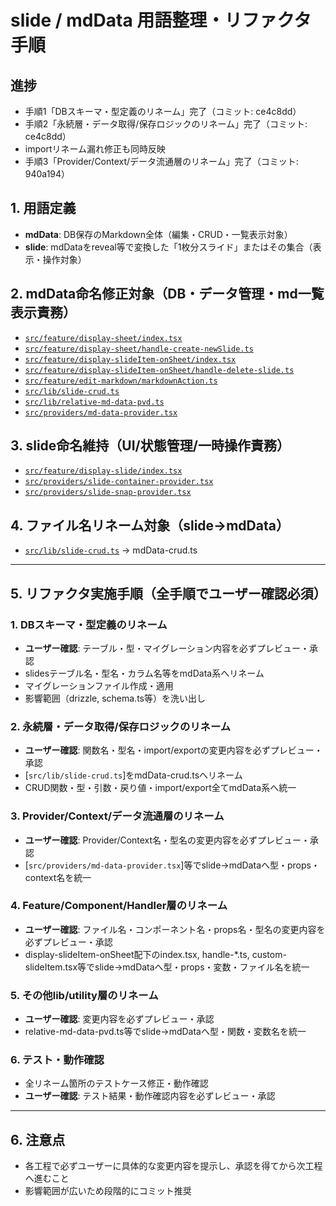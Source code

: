 # slide / mdData 用語整理・リファクタ手順

## 進捗
- 手順1「DBスキーマ・型定義のリネーム」完了（コミット: ce4c8dd）
- 手順2「永続層・データ取得/保存ロジックのリネーム」完了（コミット: ce4c8dd）
- importリネーム漏れ修正も同時反映
- 手順3「Provider/Context/データ流通層のリネーム」完了（コミット: 940a194）

## 1. 用語定義
- **mdData**: DB保存のMarkdown全体（編集・CRUD・一覧表示対象）
- **slide**: mdDataをreveal等で変換した「1枚分スライド」またはその集合（表示・操作対象）

## 2. mdData命名修正対象（DB・データ管理・md一覧表示責務）
- [`src/feature/display-sheet/index.tsx`](src/feature/display-sheet/index.tsx)
- [`src/feature/display-sheet/handle-create-newSlide.ts`](src/feature/display-sheet/handle-create-newSlide.ts)
- [`src/feature/display-slideItem-onSheet/index.tsx`](src/feature/display-slideItem-onSheet/index.tsx)
- [`src/feature/display-slideItem-onSheet/handle-delete-slide.ts`](src/feature/display-slideItem-onSheet/handle-delete-slide.ts)
- [`src/feature/edit-markdown/markdownAction.ts`](src/feature/edit-markdown/markdownAction.ts)
- [`src/lib/slide-crud.ts`](src/lib/slide-crud.ts)
- [`src/lib/relative-md-data-pvd.ts`](src/lib/relative-md-data-pvd.ts)
- [`src/providers/md-data-provider.tsx`](src/providers/md-data-provider.tsx)

## 3. slide命名維持（UI/状態管理/一時操作責務）
- [`src/feature/display-slide/index.tsx`](src/feature/display-slide/index.tsx)
- [`src/providers/slide-container-provider.tsx`](src/providers/slide-container-provider.tsx)
- [`src/providers/slide-snap-provider.tsx`](src/providers/slide-snap-provider.tsx)

## 4. ファイル名リネーム対象（slide→mdData）
- [`src/lib/slide-crud.ts`](src/lib/slide-crud.ts) → mdData-crud.ts

---

## 5. リファクタ実施手順（全手順でユーザー確認必須）

### 1. DBスキーマ・型定義のリネーム
- **ユーザー確認**: テーブル・型・マイグレーション内容を必ずプレビュー・承認
- slidesテーブル名・型名・カラム名等をmdData系へリネーム
- マイグレーションファイル作成・適用
- 影響範囲（drizzle, schema.ts等）を洗い出し

### 2. 永続層・データ取得/保存ロジックのリネーム
- **ユーザー確認**: 関数名・型名・import/exportの変更内容を必ずプレビュー・承認
- [`src/lib/slide-crud.ts`]をmdData-crud.tsへリネーム
- CRUD関数・型・引数・戻り値・import/export全てmdData系へ統一

### 3. Provider/Context/データ流通層のリネーム
- **ユーザー確認**: Provider/Context名・型名の変更内容を必ずプレビュー・承認
- [`src/providers/md-data-provider.tsx`]等でslide→mdDataへ型・props・context名を統一

### 4. Feature/Component/Handler層のリネーム
- **ユーザー確認**: ファイル名・コンポーネント名・props名・型名の変更内容を必ずプレビュー・承認
- display-slideItem-onSheet配下のindex.tsx, handle-*.ts, custom-slideItem.tsx等でslide→mdDataへ型・props・変数・ファイル名を統一

### 5. その他lib/utility層のリネーム
- **ユーザー確認**: 変更内容を必ずプレビュー・承認
- relative-md-data-pvd.ts等でslide→mdDataへ型・関数・変数名を統一

### 6. テスト・動作確認
- 全リネーム箇所のテストケース修正・動作確認
- **ユーザー確認**: テスト結果・動作確認内容を必ずレビュー・承認

---

## 6. 注意点
- 各工程で必ずユーザーに具体的な変更内容を提示し、承認を得てから次工程へ進むこと
- 影響範囲が広いため段階的にコミット推奨